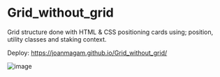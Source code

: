 # Grid_without_grid
Grid structure done with HTML &amp; CSS positioning cards using; position, utility classes and staking context.

Deploy: https://joanmagam.github.io/Grid_without_grid/

![image](https://github.com/JoanMaGam/Grid_without_grid/assets/122151033/13d98402-0403-4910-be8c-a37355564d48)
